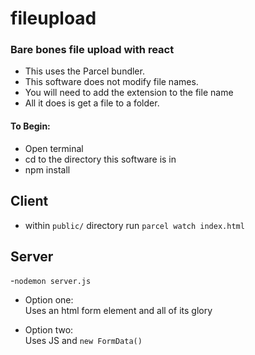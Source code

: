 # fileupload
### Bare bones file upload with react
- This uses the Parcel bundler.  
- This software does not modify file names.  
- You will need to add the extension to the file name  
- All it does is get a file to a folder. 

#### To Begin:  
- Open terminal  
- cd to the directory this software is in
- npm install

## Client  
- within ```public/``` directory run ```parcel watch index.html```  

## Server
-```nodemon server.js```

- Option one:  
  Uses an html form element and all of its glory  
  
- Option two:  
  Uses JS and `new FormData()`  
